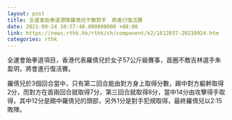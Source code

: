 ```yaml
---
layout: post
title: 全運會跆拳道港隊羅倩兒不敵對手　將進行復活賽
date: 2021-09-24 10:57:48.000000000 +08:00
link: https://news.rthk.hk/rthk/ch/component/k2/1612037-20210924.htm
categories: rthk
---
```


全運會跆拳道項目，香港代表羅倩兒於女子57公斤級賽事，首圈不敵吉林選手朱盈玥，將會進行復活賽。

羅倩兒於3個回合當中，只有第二回合能由對方身上取得分數，踢中對方軀幹取得2分，而對方在首兩回合就取得7分，第三回合就取得8分，當中14分由攻擊得手取得，其中12分是踢中羅倩兒的頭部，另外1分是對手犯規取得，最終羅倩兒以2:15敗陣。
